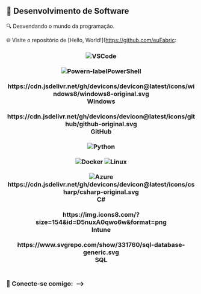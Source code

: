 ## 🧊 Desenvolvimento de Software
🔍 Desvendando o mundo da programação.

🌐 Visite o repositório de [Hello, World!](https://github.com/euFabric:

<h3 align="center">
  <div class="icon-container">
    <div class="icon-box">
      <img src="https://cdn.jsdelivr.net/gh/devicons/devicon@latest/icons/vscodeiginal.svg
      <div class="icon-label">VSCode</div>&nbsp;&nbsp;
    </div>
    <div class="icon-box">
      <img src="https://cdn.jsdelivr.net/gh/devicons/devicon@latest/icons/powershell/powershell-original.svg" alt="Powern-label">PowerShell</div>&nbsp;&nbsp;
    </div>
    <div class="icon-box">
      https://cdn.jsdelivr.net/gh/devicons/devicon@latest/icons/windows8/windows8-original.svg
      <div class="icon-label">Windows</div>&nbsp;&nbsp;
    </div>
    <div class="icon-box">
      https://cdn.jsdelivr.net/gh/devicons/devicon@latest/icons/github/github-original.svg
      <div class="icon-label">GitHub</div>&nbsp;&nbsp;
    </div>
    <div class="icon-box">
      <img src="https://cdn.jsdelivr.net/gh/devicons/devicon@ns/python/python-original.svg
      <div class="icon-label">Python</div>&nbsp;&nbsp;
    </div>
    <div class="icon-box">
      <img src="https://cdn.jsdelivr.net/gh/devicons/devicon@latest/icons/docker/docker-original.svg" alt="Docker" align="ocker</div>&nbsp;&nbsp;
    </div>
    <div class="icon-box">
      <img src="https://cdn.jsdelivr.net/gh/devicons/devicon@latest/icons/linux/linux-original <div class="icon-label">Linux</div>&nbsp;&nbsp;
    </div>
    <div class="icon-box">
      <img src="https://cdn.jsdelivr.net/gh/devicons/devicon@latest/icons/azure/azure-original.svg" alt="Azure" align="center/div>&nbsp;&nbsp;
    </div>
    <div class="icon-box">
      https://cdn.jsdelivr.net/gh/devicons/devicon@latest/icons/csharp/csharp-original.svg
      <div class="icon-label">C#</div>&nbsp;&nbsp;
    </div>
    <div class="icon-box">
      https://img.icons8.com/?size=154&id=D5nuxA0qwo6w&format=png
      <div class="icon-label">Intune</div>&nbsp;&nbsp;
    </div>
    <div class="icon-box">
      https://www.svgrepo.com/show/331760/sql-database-generic.svg
      <div class="icon-label">SQL</div>&nbsp;&nbsp;
    </div>
  </div>
</h3>

<h3>
  👋 Conecte-se comigo:&nbsp;
  <atps://www.linkedin.com/in/fabriciovianaribeiro/
    <img src="https://cdn.jsdelivr.net/gh/devicons/devicon@latest/icons/linkedin/linkedin-original.svg" alt="LinkedIn" align="center"  <picture align="center">
    <source media="(prefers-color-scheme: dark)" srcset="https://raw.githubusercontent.com/lucas-bsnake-dark.svg
    <source media="(prefers-color-scheme: light)" srcset="https://raw.githubusercontent.com/lucas-bardeli/lucas-bardeli/output/github-contribution snake animation" srcardeli/output/github-contribution-grid-snake.svg
  </picture>
</div>
-->
